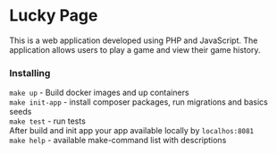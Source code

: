 # Lucky Page

This is a web application developed using PHP and JavaScript. The application allows users to play a game and view their game history.

### Installing

``make up`` - Build docker images and up containers</br>
``make init-app`` - install composer packages, run migrations and basics seeds</br>
``make test`` - run tests</br>
After build and init app your app available locally by `localhos:8081`</br>
``make help`` - available make-command list with descriptions</br>
